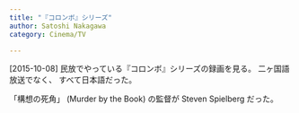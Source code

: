 ```yaml
---
title: "『コロンボ』シリーズ"
author: Satoshi Nakagawa
category: Cinema/TV

---
```


[2015-10-08]  民放でやっている『コロンボ』シリーズの録画を見る。
二ヶ国語放送でなく、
すべて日本語だった。

「構想の死角」 (Murder by the Book) の監督が
Steven Spielberg だった。

